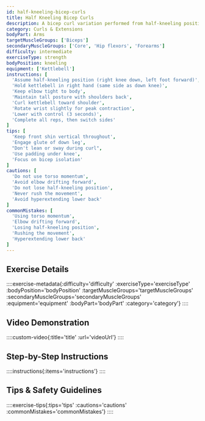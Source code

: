```yaml
---
id: half-kneeling-bicep-curls
title: Half Kneeling Bicep Curls
description: A bicep curl variation performed from half-kneeling position that eliminates momentum while building arm strength, challenging core stability, and improving hip mobility through sustained hip flexor stretching.
category: Curls & Extensions
bodyPart: Arms
targetMuscleGroups: ['Biceps']
secondaryMuscleGroups: ['Core', 'Hip flexors', 'Forearms']
difficulty: intermediate
exerciseType: strength
bodyPosition: kneeling
equipment: ['Kettlebell']
instructions: [
  'Assume half-kneeling position (right knee down, left foot forward)',
  'Hold kettlebell in right hand (same side as down knee)',
  'Keep elbow tight to body',
  'Maintain tall posture with shoulders back',
  'Curl kettlebell toward shoulder',
  'Rotate wrist slightly for peak contraction',
  'Lower with control (3 seconds)',
  'Complete all reps, then switch sides'
]
tips: [
  'Keep front shin vertical throughout',
  'Engage glute of down leg',
  "Don't lean or sway during curl",
  'Use padding under knee',
  'Focus on bicep isolation'
]
cautions: [
  'Do not use torso momentum',
  'Avoid elbow drifting forward',
  'Do not lose half-kneeling position',
  'Never rush the movement',
  'Avoid hyperextending lower back'
]
commonMistakes: [
  'Using torso momentum',
  'Elbow drifting forward',
  'Losing half-kneeling position',
  'Rushing the movement',
  'Hyperextending lower back'
]
---
```


## Exercise Details

::::exercise-metadata{:difficulty='difficulty' :exerciseType='exerciseType' :bodyPosition='bodyPosition' :targetMuscleGroups='targetMuscleGroups' :secondaryMuscleGroups='secondaryMuscleGroups' :equipment='equipment' :bodyPart='bodyPart' :category='category'}
::::

## Video Demonstration

::::custom-video{:title='title' :url='videoUrl'}
::::

## Step-by-Step Instructions

::::instructions{:items='instructions'}
::::

## Tips & Safety Guidelines

::::exercise-tips{:tips='tips' :cautions='cautions' :commonMistakes='commonMistakes'}
::::
